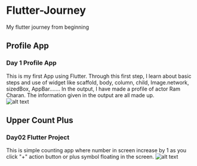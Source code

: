 # Flutter-Journey
My flutter journey from beginning

## Profile App
### Day 1 Profile App
This is my first App using Flutter. Through this first step, I learn about basic steps and use of widget like scaffold, body, column, child, Image.network, sizedBox, AppBar....... In the output, I have made a profile of actor Ram Charan. The information given in the output are all made up.  
![alt text](https://github.com/Aayush-Basnet/Photos/blob/cc4fe108ef621704a71b21b741c2480555eff559/profile%20App%20Photo.jpg)

## Upper Count Plus
### Day02 Flutter Project
This is simple counting app where number in screen increase by 1 as you click "+" action button or plus symbol floating in the screen.
![alt text](https://github.com/Aayush-Basnet/Photos/blob/410f6b419acb7cfd2f1037000bec5eff0fcbdf58/Upper%20count%20plus.jpg)
